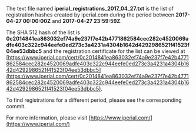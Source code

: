 The text file named **iperial_registrations_2017_04_27.txt** is the list of registration hashes created by iperial.com during the period between **2017-04-27 00:00:00Z** and **2017-04-27 23:59:59Z**.

The SHA 512 hash of the list is **0c2014841ea863032ef74a9e237f7e42b4771862584cec282c4520069adfe403c322c944eefe0ed273c3a4231a4304b1642d4292986521f41523f04ee53dbbc5** and the registration certificate for the list can be viewed at [https://www.iperial.com/cert/0c2014841ea863032ef74a9e237f7e42b4771862584cec282c4520069adfe403c322c944eefe0ed273c3a4231a4304b1642d4292986521f41523f04ee53dbbc5](https://www.iperial.com/cert/0c2014841ea863032ef74a9e237f7e42b4771862584cec282c4520069adfe403c322c944eefe0ed273c3a4231a4304b1642d4292986521f41523f04ee53dbbc5).

To find registrations for a different period, please see the corresponding commit.

For more information, please visit [https://www.iperial.com/](https://www.iperial.com/)
